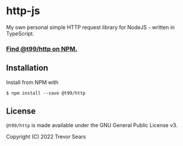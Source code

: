 # http-js
My own personal simple HTTP request library for NodeJS - written in TypeScript.

### [Find @t99/http on NPM.](https://www.npmjs.com/package/@t99/http)

## Installation
Install from NPM with
```
$ npm install --save @t99/http
```

## License

`@t99/http` is made available under the GNU General Public License v3.

Copyright (C) 2022 Trevor Sears

